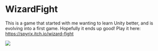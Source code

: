 # WizardFight
This is a game that started with me wanting to learn Unity better, and is evolving into a first game. Hopefully it ends up good! Play it here: https://spyrix.itch.io/wizard-fight

![](1.gif)
